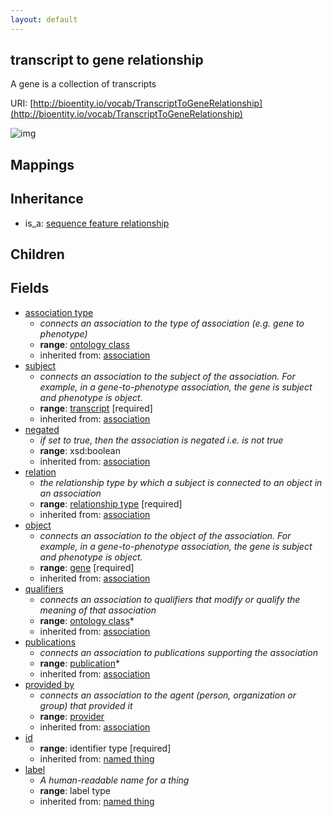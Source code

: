```yaml
---
layout: default
---
```


## transcript to gene relationship


A gene is a collection of transcripts

URI: [http://bioentity.io/vocab/TranscriptToGeneRelationship](http://bioentity.io/vocab/TranscriptToGeneRelationship)


![img](http://yuml.me/diagram/nofunky/class/%5Bsequence%20feature%20relationship%5D%5E-%5Btranscript%20to%20gene%20relationship%5D%2C%20%5Btranscript%20to%20gene%20relationship%5D-association%20type%20%3E%5Bontology%20class%5D%2C%20%5Btranscript%20to%20gene%20relationship%5D-subject%20%3E%5Btranscript%5D%2C%20%5Bgenomic%20entity%5D%5E-%5Btranscript%5D%2C%20%5Btranscript%5D-in%20taxon%20%3E%5Borganism%20taxon%5D%2C%20%5Bontology%20class%5D%5E-%5Borganism%20taxon%5D%2C%20%5Btranscript%20to%20gene%20relationship%5D-relation%20%3E%5Brelationship%20type%5D%2C%20%5Btranscript%20to%20gene%20relationship%5D-object%20%3E%5Bgene%5D%2C%20%5Bgene%20or%20gene%20product%5D%5E-%5Bgene%5D%2C%20%5Bgene%5D-in%20taxon%20%3E%5Borganism%20taxon%5D%2C%20%5Btranscript%20to%20gene%20relationship%5D-qualifiers%20%3E%5Bontology%20class%5D%2C%20%5Btranscript%20to%20gene%20relationship%5D-publications%20%3E%5Bpublication%5D%2C%20%5Binformation%20content%20entity%5D%5E-%5Bpublication%5D%2C%20%5Btranscript%20to%20gene%20relationship%5D-provided%20by%20%3E%5Bprovider%5D%2C%20%5Badministrative%20entity%5D%5E-%5Bprovider%5D)
## Mappings


## Inheritance

 *  is_a: [sequence feature relationship](SequenceFeatureRelationship.html)

## Children



## Fields

 * [association type](association_type.html)
    * _connects an association to the type of association (e.g. gene to phenotype)_
    * __range__: [ontology class](OntologyClass.html)
    * inherited from: [association](Association.html)
 * [subject](subject.html)
    * _connects an association to the subject of the association. For example, in a gene-to-phenotype association, the gene is subject and phenotype is object._
    * __range__: [transcript](Transcript.html) [required]
    * inherited from: [association](Association.html)
 * [negated](negated.html)
    * _if set to true, then the association is negated i.e. is not true_
    * __range__: xsd:boolean
    * inherited from: [association](Association.html)
 * [relation](relation.html)
    * _the relationship type by which a subject is connected to an object in an association_
    * __range__: [relationship type](RelationshipType.html) [required]
    * inherited from: [association](Association.html)
 * [object](object.html)
    * _connects an association to the object of the association. For example, in a gene-to-phenotype association, the gene is subject and phenotype is object._
    * __range__: [gene](Gene.html) [required]
    * inherited from: [association](Association.html)
 * [qualifiers](qualifiers.html)
    * _connects an association to qualifiers that modify or qualify the meaning of that association_
    * __range__: [ontology class](OntologyClass.html)*
    * inherited from: [association](Association.html)
 * [publications](publications.html)
    * _connects an association to publications supporting the association_
    * __range__: [publication](Publication.html)*
    * inherited from: [association](Association.html)
 * [provided by](provided_by.html)
    * _connects an association to the agent (person, organization or group) that provided it_
    * __range__: [provider](Provider.html)
    * inherited from: [association](Association.html)
 * [id](id.html)
    * __range__: identifier type [required]
    * inherited from: [named thing](NamedThing.html)
 * [label](label.html)
    * _A human-readable name for a thing_
    * __range__: label type
    * inherited from: [named thing](NamedThing.html)
